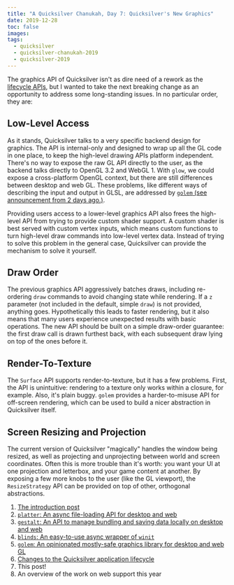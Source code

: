 ```yaml
---
title: "A Quicksilver Chanukah, Day 7: Quicksilver's New Graphics"
date: 2019-12-28
toc: false
images:
tags:
  - quicksilver
  - quicksilver-chanukah-2019
  - quicksilver-2019
---
```


The graphics API of Quicksilver isn't as dire need of a rework as the [lifecycle APIs](../quicksilver-chanukah-2019-day-6), but I wanted to take the next breaking change as an opportunity to address some long-standing issues. In no particular order, they are:

## Low-Level Access

As it stands, Quicksilver talks to a very specific backend design for graphics. The API is internal-only and designed to wrap up all the GL code in one place, to keep the high-level drawing APIs platform independent. There's no way to expose the raw GL API directly to the user, as the backend talks directly to OpenGL 3.2 and WebGL 1. With `glow`, we could expose a cross-platform OpenGL context, but there are still differences between desktop and web GL. These problems, like different ways of describing the input and output in GLSL, are addressed by [`golem` (see announcement from 2 days ago.)](../quicksilver-chanukah-2019-day-5).

Providing users access to a lower-level graphics API also frees the high-level API from trying to provide custom shader support. A custom shader is best served with custom vertex inputs, which means custom functions to turn high-level draw commands into low-level vertex data. Instead of trying to solve this problem in the general case, Quicksilver can provide the mechanism to solve it yourself.

## Draw Order

The previous graphics API aggressively batches draws, including re-ordering `draw` commands to avoid changing state while rendering. If a `z` parameter (not included in the default, simple `draw`) is not provided, anything goes. Hypothetically this leads to faster rendering, but it also means that many users experience unexpected results with basic operations. The new API should be built on a simple draw-order guarantee: the first draw call is drawn furthest back, with each subsequent draw lying on top of the ones before it.

## Render-To-Texture

The `Surface` API supports render-to-texture, but it has a few problems. First, the API is unintuitive: rendering to a texture only works within a closure, for example. Also, it's plain buggy. `golem` provides a harder-to-misuse API for off-screen rendering, which can be used to build a nicer abstraction in Quicksilver itself.

## Screen Resizing and Projection

The current version of Quicksilver "magically" handles the window being resized, as well as projecting and unprojecting between world and screen coordinates. Often this is more trouble than it's worth: you want your UI at one projection and letterbox, and your game content at another. By exposing a few more knobs to the user (like the GL viewport), the `ResizeStrategy` API can be provided on top of other, orthogonal abstractions.

1. [The introduction post](../quicksilver-chanukah-2019)
2. [`platter`: An async file-loading API for desktop and web](../quicksilver-chanukah-2019-day-2)
3. [`gestalt`: An API to manage bundling and saving data locally on desktop and web](../quicksilver-chanukah-2019-day-3)
4. [`blinds`: An easy-to-use async wrapper of `winit`](../quicksilver-chanukah-2019-day-4)
5. [`golem`: An opinionated mostly-safe graphics library for desktop and web GL](../quicksilver-chanukah-2019-day-5)
6. [Changes to the Quicksilver application lifecycle](../quicksilver-chanukah-2019-day-6)
7. This post!
8. An overview of the work on web support this year
